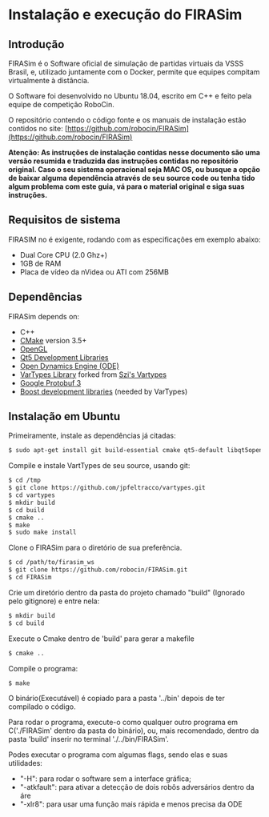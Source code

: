 # Instalação e execução do FIRASim

## Introdução

FIRASim é o Software oficial de simulação de partidas virtuais da VSSS Brasil, e, utilizado juntamente com o Docker, permite que equipes compitam virtualmente à distância.

O Software foi desenvolvido no Ubuntu 18.04, escrito em C++ e feito pela equipe de competição RoboCin.

O repositório contendo o código fonte e os manuais de instalação estão contidos no site: [https://github.com/robocin/FIRASim](https://github.com/robocin/FIRASim)

**Atenção: As instruções de instalação contidas nesse documento são uma versão resumida e traduzida das instruções contidas no repositório original. Caso o seu sistema operacional seja MAC OS, ou busque a opção de baixar alguma dependência através de seu source code ou tenha tido algum problema com este guia, vá para o material original e siga suas instruções.**

## Requisitos de sistema
  
 FIRASIM no é exigente, rodando com as especificações em exemplo abaixo: 
 
- Dual Core CPU (2.0 Ghz+)
- 1GB de RAM
- Placa de vídeo da nVidea ou ATI com 256MB 

 ## Dependências 
  
 FIRASim depends on: 
  
- C++
- [CMake](https://cmake.org/) version 3.5+
- [OpenGL](https://www.opengl.org)
- [Qt5 Development Libraries](https://www.qt.io)
- [Open Dynamics Engine (ODE)](http://www.ode.org)
- [VarTypes Library](https://github.com/jpfeltracco/vartypes) forked from [Szi's Vartypes](https://github.com/szi/vartypes)
- [Google Protobuf 3](https://github.com/google/protobuf)
- [Boost development libraries](http://www.boost.org/) (needed by VarTypes)

## Instalação em Ubuntu
  
Primeiramente, instale as dependências já citadas:

 ```bash 
 $ sudo apt-get install git build-essential cmake qt5-default libqt5opengl5-dev libgl1-mesa-dev libglu1-mesa-dev libprotobuf-dev protobuf-compiler libode-dev libboost-dev 
 ``` 
 
 Compile e instale VartTypes de seu source, usando git:
  
 ```bash 
 $ cd /tmp 
 $ git clone https://github.com/jpfeltracco/vartypes.git 
 $ cd vartypes 
 $ mkdir build 
 $ cd build 
 $ cmake .. 
 $ make 
 $ sudo make install 
 ``` 
  
Clone o FIRASim para o diretório de sua preferência.

 ```bash 
 $ cd /path/to/firasim_ws 
 $ git clone https://github.com/robocin/FIRASim.git 
 $ cd FIRASim 
 ``` 
 
 Crie um diretório dentro da pasta do projeto chamado "build" (Ignorado pelo gitignore) e entre nela:
  
 ```bash
 $ mkdir build 
 $ cd build 
 ``` 
 
 Execute o Cmake dentro de 'build' para gerar a makefile
  
 ```bash 
 $ cmake .. 
 ``` 
 
 Compile o programa:
  
 ```bash 
 $ make 
 ``` 
 
 O binário(Executável) é copiado para a pasta '../bin' depois de ter compilado o código.
 
 Para rodar o programa, execute-o como qualquer outro programa em C('./FIRASim' dentro da pasta do binário), ou, mais recomendado, dentro da pasta 'build' inserir no terminal './../bin/FIRASim'.
 
 Podes executar o programa com algumas flags, sendo elas e suas utilidades:
 - "-H": para rodar o software sem a interface gráfica;
 - "-atkfault": para ativar a detecção de dois robôs adversários dentro da áre
 - "-xlr8": para usar uma função mais rápida e menos precisa da ODE
